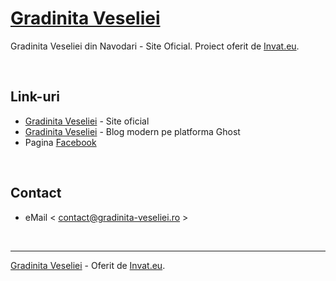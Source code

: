 # [Gradinita Veseliei](https://gradinita-veseliei.ro/)

Gradinita Veseliei din Navodari - Site Oficial. Proiect oferit de [Invat.eu](https://invat.eu).  

<br />

## Link-uri

- [Gradinita Veseliei](https://gradinita-veseliei.ro/) - Site oficial
- [Gradinita Veseliei](https://blog.gradinita-veseliei.ro/) - Blog modern pe platforma Ghost
- Pagina [Facebook](https://www.facebook.com/gradinita.veselieinavodari) 

<br />

## Contact

- eMail < contact@gradinita-veseliei.ro >

<br />

---
[Gradinita Veseliei](https://gradinita-veseliei.ro/) - Oferit de [Invat.eu](https://invat.eu).
